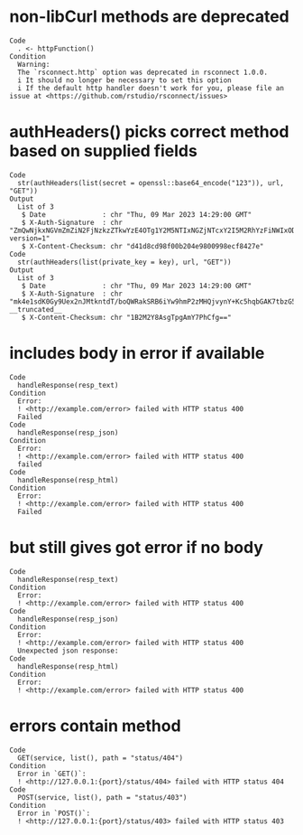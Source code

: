 # non-libCurl methods are deprecated

    Code
      . <- httpFunction()
    Condition
      Warning:
      The `rsconnect.http` option was deprecated in rsconnect 1.0.0.
      i It should no longer be necessary to set this option
      i If the default http handler doesn't work for you, please file an issue at <https://github.com/rstudio/rsconnect/issues>

# authHeaders() picks correct method based on supplied fields

    Code
      str(authHeaders(list(secret = openssl::base64_encode("123")), url, "GET"))
    Output
      List of 3
       $ Date              : chr "Thu, 09 Mar 2023 14:29:00 GMT"
       $ X-Auth-Signature  : chr "ZmQwNjkxNGVmZmZiN2FjNzkzZTkwYzE4OTg1Y2M5NTIxNGZjNTcxY2I5M2RhYzFiNWIxODY5NjFjODMzYjE3ZA==; version=1"
       $ X-Content-Checksum: chr "d41d8cd98f00b204e9800998ecf8427e"
    Code
      str(authHeaders(list(private_key = key), url, "GET"))
    Output
      List of 3
       $ Date              : chr "Thu, 09 Mar 2023 14:29:00 GMT"
       $ X-Auth-Signature  : chr "mk4e1sdK0Gy9Uex2nJMtkntdT/boQWRakSRB6iYw9hmP2zMHQjvynY+Kc5hqbGAK7tbzG52fC+5MQSOUapNKBF6GNnVe1cp2jFq4pmhEL2yhlkB"| __truncated__
       $ X-Content-Checksum: chr "1B2M2Y8AsgTpgAmY7PhCfg=="

# includes body in error if available

    Code
      handleResponse(resp_text)
    Condition
      Error:
      ! <http://example.com/error> failed with HTTP status 400
      Failed
    Code
      handleResponse(resp_json)
    Condition
      Error:
      ! <http://example.com/error> failed with HTTP status 400
      failed
    Code
      handleResponse(resp_html)
    Condition
      Error:
      ! <http://example.com/error> failed with HTTP status 400
      Failed

# but still gives got error if no body

    Code
      handleResponse(resp_text)
    Condition
      Error:
      ! <http://example.com/error> failed with HTTP status 400
    Code
      handleResponse(resp_json)
    Condition
      Error:
      ! <http://example.com/error> failed with HTTP status 400
      Unexpected json response:
    Code
      handleResponse(resp_html)
    Condition
      Error:
      ! <http://example.com/error> failed with HTTP status 400

# errors contain method

    Code
      GET(service, list(), path = "status/404")
    Condition
      Error in `GET()`:
      ! <http://127.0.0.1:{port}/status/404> failed with HTTP status 404
    Code
      POST(service, list(), path = "status/403")
    Condition
      Error in `POST()`:
      ! <http://127.0.0.1:{port}/status/403> failed with HTTP status 403

